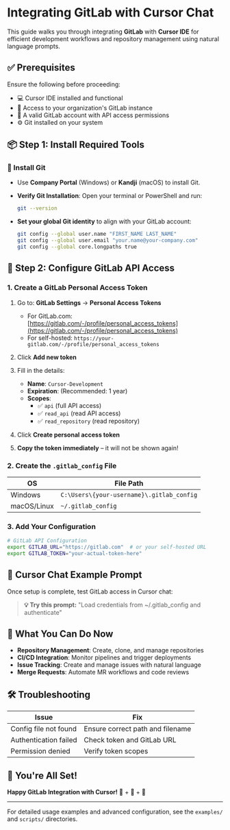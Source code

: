 # Integrating GitLab with Cursor Chat

This guide walks you through integrating **GitLab** with **Cursor IDE** for efficient development workflows and repository management using natural language prompts.

## ✅ Prerequisites

Ensure the following before proceeding:

- 💻 Cursor IDE installed and functional
- 🔐 Access to your organization's GitLab instance
- 🧾 A valid GitLab account with API access permissions
- ⚙️ Git installed on your system

## 📦 Step 1: Install Required Tools

### 🔧 Install Git

- Use **Company Portal** (Windows) or **Kandji** (macOS) to install Git.
- **Verify Git Installation**: Open your terminal or PowerShell and run:
  ```bash
  git --version
  ```

- **Set your global Git identity** to align with your GitLab account:
  ```bash
  git config --global user.name "FIRST_NAME LAST_NAME"
  git config --global user.email "your.name@your-company.com" 
  git config --global core.longpaths true
  ```

## 🔐 Step 2: Configure GitLab API Access

### 1. **Create a GitLab Personal Access Token**

1. Go to: **GitLab Settings** → **Personal Access Tokens**
   - For GitLab.com: [https://gitlab.com/-/profile/personal_access_tokens](https://gitlab.com/-/profile/personal_access_tokens)
   - For self-hosted: `https://your-gitlab.com/-/profile/personal_access_tokens`

2. Click **Add new token**

3. Fill in the details:
   - **Name**: `Cursor-Development`
   - **Expiration**: (Recommended: 1 year)
   - **Scopes**:
     - ✅ `api` (full API access)
     - ✅ `read_api` (read API access)
     - ✅ `read_repository` (read repository)

4. Click **Create personal access token**
5. **Copy the token immediately** – it will not be shown again!

### 2. **Create the `.gitlab_config` File**

| OS | File Path |
|---|---|
| Windows | `C:\Users\{your-username}\.gitlab_config` |
| macOS/Linux | `~/.gitlab_config` |

### 3. **Add Your Configuration**

```bash
# GitLab API Configuration
export GITLAB_URL="https://gitlab.com"  # or your self-hosted URL
export GITLAB_TOKEN="your-actual-token-here"
```

## 💬 Cursor Chat Example Prompt

Once setup is complete, test GitLab access in Cursor chat:

> **💡 Try this prompt:** "Load credentials from ~/.gitlab_config and authenticate"

## 🎯 What You Can Do Now

- **Repository Management**: Create, clone, and manage repositories
- **CI/CD Integration**: Monitor pipelines and trigger deployments
- **Issue Tracking**: Create and manage issues with natural language
- **Merge Requests**: Automate MR workflows and code reviews

## 🛠️ Troubleshooting

| Issue | Fix |
|---|---|
| Config file not found | Ensure correct path and filename |
| Authentication failed | Check token and GitLab URL |
| Permission denied | Verify token scopes |

## 🎉 You're All Set!

**Happy GitLab Integration with Cursor!** 🧠 + 🦊 + 🚀

---

For detailed usage examples and advanced configuration, see the `examples/` and `scripts/` directories.